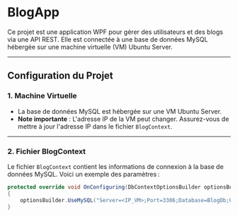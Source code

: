 # BlogApp

Ce projet est une application WPF pour gérer des utilisateurs et des blogs via une API REST. Elle est connectée à une base de données MySQL hébergée sur une machine virtuelle (VM) Ubuntu Server.

---

## Configuration du Projet

### **1. Machine Virtuelle**
- La base de données MySQL est hébergée sur une VM Ubuntu Server.
- **Note importante** : L'adresse IP de la VM peut changer. Assurez-vous de mettre à jour l'adresse IP dans le fichier `BlogContext`.

---

### **2. Fichier BlogContext**
Le fichier `BlogContext` contient les informations de connexion à la base de données MySQL. Voici un exemple des paramètres :

```csharp
protected override void OnConfiguring(DbContextOptionsBuilder optionsBuilder)
{
    optionsBuilder.UseMySQL("Server=<IP_VM>;Port=3306;Database=BlogDb;User=<username>;Password=<password>;", new MySqlServerVersion(new Version(8, 0, 40)));
}
